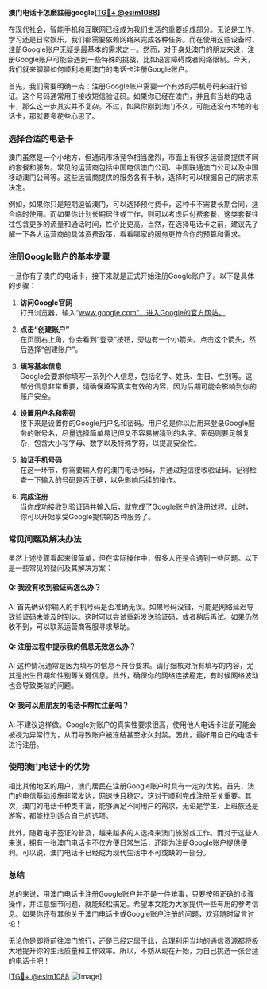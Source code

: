 **澳门电话卡怎麽註冊google[[TG💪+ @esim1088](https://t.me/s/esim1088)]**

在现代社会，智能手机和互联网已经成为我们生活的重要组成部分。无论是工作、学习还是日常娱乐，我们都需要依赖网络来完成各种任务。而在使用这些设备时，注册Google账户无疑是最基本的需求之一。然而，对于身处澳门的朋友来说，注册Google账户可能会遇到一些特殊的挑战，比如语言障碍或者网络限制。今天，我们就来聊聊如何顺利地用澳门的电话卡注册Google账户。

首先，我们需要明确一点：注册Google账户需要一个有效的手机号码来进行验证。这个号码通常用于接收短信验证码。如果你已经在澳门，并且有当地的电话卡，那么这一步其实并不复杂。不过，如果你刚到澳门不久，可能还没有本地的电话卡，那就要多花些心思了。

### **选择合适的电话卡**

澳门虽然是一个小地方，但通讯市场竞争相当激烈，市面上有很多运营商提供不同的套餐和服务。常见的运营商包括中国电信澳门公司、中国联通澳门公司以及中国移动澳门公司等。这些运营商提供的服务各有千秋，选择时可以根据自己的需求来决定。

例如，如果你只是短期逗留澳门，可以选择预付费卡，这种卡不需要长期合同，适合临时使用。而如果你计划长期居住或工作，则可以考虑后付费套餐，这类套餐往往包含更多的流量和通话时间，性价比更高。当然，在选择电话卡之前，建议先了解一下各大运营商的具体资费政策，看看哪家的服务更符合你的预算和需求。

### **注册Google账户的基本步骤**

一旦你有了澳门的电话卡，接下来就是正式开始注册Google账户了。以下是具体的步骤：

1. **访问Google官网**  
   打开浏览器，输入“www.google.com”，进入Google的官方网站。

2. **点击“创建账户”**  
   在页面右上角，你会看到“登录”按钮，旁边有一个小箭头。点击这个箭头，然后选择“创建账户”。

3. **填写基本信息**  
   Google会要求你填写一系列个人信息，包括名字、姓氏、生日、性别等。这部分信息非常重要，请确保填写真实有效的内容，因为后期可能会影响到你的账户安全。

4. **设置用户名和密码**  
   接下来是设置你的Google用户名和密码。用户名是你以后用来登录Google服务的账号名，尽量选择简单易记但又不容易被猜到的名字。密码则要足够复杂，包含大小写字母、数字以及特殊字符，以提高安全性。

5. **验证手机号码**  
   在这一环节，你需要输入你的澳门电话号码，并通过短信接收验证码。记得检查一下输入的号码是否正确，以免影响后续的操作。

6. **完成注册**  
   当你成功接收到验证码并输入后，就完成了Google账户的注册过程。此时，你可以开始享受Google提供的各种服务了。

### **常见问题及解决办法**

虽然上述步骤看起来很简单，但在实际操作中，很多人还是会遇到一些问题。以下是一些常见的疑问及其解决方案：

#### **Q: 我没有收到验证码怎么办？**
A: 首先确认你输入的手机号码是否准确无误。如果号码没错，可能是网络延迟导致验证码未能及时到达。这时可以尝试重新发送验证码，或者稍后再试。如果仍然收不到，可以联系运营商客服寻求帮助。

#### **Q: 注册过程中提示我的信息无效怎么办？**
A: 这种情况通常是因为填写的信息不符合要求。请仔细核对所有填写的内容，尤其是出生日期和性别等关键信息。此外，确保你的网络连接稳定，有时候网络波动也会导致类似的问题。

#### **Q: 我可以用朋友的电话卡帮忙注册吗？**
A: 不建议这样做。Google对账户的真实性要求很高，使用他人电话卡注册可能会被视为异常行为，从而导致账户被冻结甚至永久封禁。因此，最好用自己的电话卡进行注册。

### **使用澳门电话卡的优势**

相比其他地区的用户，澳门居民在注册Google账户时具有一定的优势。首先，澳门的电信基础设施非常发达，网速快且稳定，这对于顺利完成注册至关重要。其次，澳门的电话卡种类丰富，能够满足不同用户的需求，无论是学生、上班族还是游客，都能找到适合自己的选项。

此外，随着电子签证的普及，越来越多的人选择来澳门旅游或工作。而对于这些人来说，拥有一张澳门电话卡不仅方便日常生活，还能为注册Google账户提供便利。可以说，澳门电话卡已经成为现代生活中不可或缺的一部分。

### **总结**

总的来说，用澳门电话卡注册Google账户并不是一件难事，只要按照正确的步骤操作，并注意细节问题，就能轻松搞定。希望本文能为大家提供一些有用的参考信息。如果你还有其他关于澳门电话卡或Google账户注册的问题，欢迎随时留言讨论！

无论你是即将前往澳门旅行，还是已经定居于此，合理利用当地的通信资源都将极大地提升你的生活质量和工作效率。所以，不妨从现在开始，为自己挑选一张合适的电话卡吧！

[[TG💪+ @esim1088](https://t.me/s/esim1088) ![Image](https://i.postimg.cc/4NQfJmqS/Snipaste-2025-05-13-00-14-12.png)]